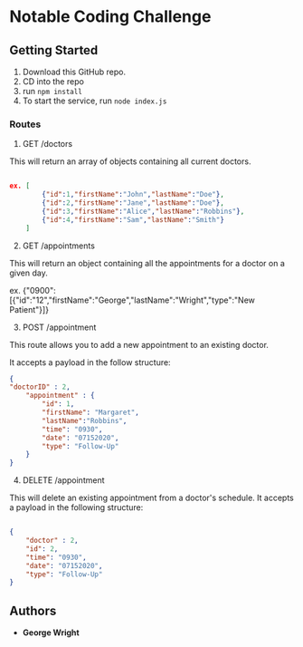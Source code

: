 # Notable Coding Challenge

## Getting Started

1. Download this GitHub repo.
2. CD into the repo
3. run `npm install`
4. To start the service, run `node index.js`

### Routes

1. GET /doctors

This will return an array of objects containing all current doctors.

```JSON

ex. [
        {"id":1,"firstName":"John","lastName":"Doe"},
        {"id":2,"firstName":"Jane","lastName":"Doe"},
        {"id":3,"firstName":"Alice","lastName":"Robbins"},
        {"id":4,"firstName":"Sam","lastName":"Smith"}
    ]

```
2. GET /appointments

This will return an object containing all the appointments for a doctor on a given day.

ex. {"0900":[{"id":"12","firstName":"George","lastName":"Wright","type":"New Patient"}]}

3. POST /appointment 

This route allows you to add a new appointment to an existing doctor. 

It accepts a payload in the follow structure:

```JSON
{
"doctorID" : 2,
    "appointment" : {
        "id": 1,
        "firstName": "Margaret",
        "lastName":"Robbins",
        "time": "0930",
        "date": "07152020",
        "type": "Follow-Up"
    }
}
```

4. DELETE  /appointment

This will delete an existing appointment from a doctor's schedule. It accepts a payload in the following structure:

```JSON

{
    "doctor" : 2,
    "id": 2,
	"time": "0930",
	"date": "07152020",
	"type": "Follow-Up"
}
```


## Authors

* **George Wright** 